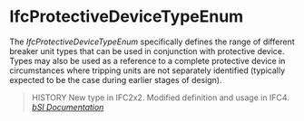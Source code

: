 IfcProtectiveDeviceTypeEnum
===========================
The _IfcProtectiveDeviceTypeEnum_ specifically defines the range of different
breaker unit types that can be used in conjunction with protective device.
Types may also be used as a reference to a complete protective device in
circumstances where tripping units are not separately identified (typically
expected to be the case during earlier stages of design).  
  
> HISTORY  New type in IFC2x2. Modified definition and usage in IFC4.  
[ _bSI
Documentation_](https://standards.buildingsmart.org/IFC/DEV/IFC4_2/FINAL/HTML/schema/ifcelectricaldomain/lexical/ifcprotectivedevicetypeenum.htm)


